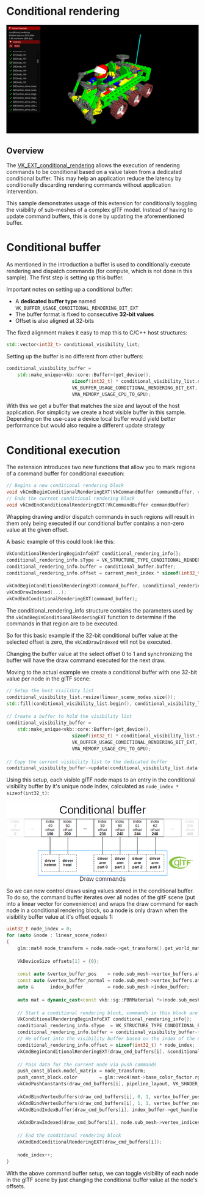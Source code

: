 <!--
- Copyright (c) 2022, Sascha Willems
-
- SPDX-License-Identifier: Apache-2.0
-
- Licensed under the Apache License, Version 2.0 the "License";
- you may not use this file except in compliance with the License.
- You may obtain a copy of the License at
-
-     http://www.apache.org/licenses/LICENSE-2.0
-
- Unless required by applicable law or agreed to in writing, software
- distributed under the License is distributed on an "AS IS" BASIS,
- WITHOUT WARRANTIES OR CONDITIONS OF ANY KIND, either express or implied.
- See the License for the specific language governing permissions and
- limitations under the License.
-
-->

# Conditional rendering

![Sample](./images/sample.png)

## Overview

The [VK_EXT_conditional_rendering](https://www.khronos.org/registry/vulkan/specs/1.3-extensions/man/html/VK_EXT_conditional_rendering.html) allows the execution of rendering commands to be conditional based on a value taken from a dedicated conditional buffer. This may help an application reduce the latency by conditionally discarding rendering commands without application intervention.

This sample demonstrates usage of this extension for conditionally toggling the visibility of sub-meshes of a complex glTF model. Instead of having to update command buffers, this is done by updating the aforementioned buffer.

# Conditional buffer

As mentioned in the introduction a buffer is used to conditionally execute rendering and dispatch commands (for compute, which is not done in this sample). The first step is setting up this buffer. 

Important notes on setting up a conditional buffer:

* A **dedicated buffer type** named `VK_BUFFER_USAGE_CONDITIONAL_RENDERING_BIT_EXT`
* The buffer format is fixed to consecutive **32-bit values**
* Offset is also aligned at 32-bits

The fixed alignment makes it easy to map this to C/C++ host structures:

```cpp
std::vector<int32_t> conditional_visibility_list;
```

Setting up the buffer is no different from other buffers:

```cpp
conditional_visibility_buffer = 
    std::make_unique<vkb::core::Buffer>(get_device(),
	                    sizeof(int32_t) * conditional_visibility_list.size(),
	                    VK_BUFFER_USAGE_CONDITIONAL_RENDERING_BIT_EXT,
	                    VMA_MEMORY_USAGE_CPU_TO_GPU);
```

 With this we get a buffer that matches the size and layout of the host application. For simplicity we create a host visible buffer in this sample. Depending on the use-case a device local buffer would yield better performance but would also require a different update strategy
 
# Conditional execution

The extension introduces two new functions that allow you to mark regions of a command buffer for conditional execution:

```cpp    
// Begins a new conditional rendering block
void vkCmdBeginConditionalRenderingEXT(VkCommandBuffer commandBuffer, const VkConditionalRenderingBeginInfoEXT* pConditionalRenderingBegin)
// Ends the current conditional rendering block
void vkCmdEndConditionalRenderingEXT(VkCommandBuffer commandBuffer)
```

Wrapping drawing and/or dispatch commands in such regions will result in them only being executed if our conditional buffer contains a non-zero value at the given offset.

A basic example of this could look like this:

```cpp    
VkConditionalRenderingBeginInfoEXT conditional_rendering_info{};
conditional_rendering_info.sType = VK_STRUCTURE_TYPE_CONDITIONAL_RENDERING_BEGIN_INFO_EXT;
conditional_rendering_info.buffer = conditional_buffer.buffer;
conditional_rendering_info.offset = current_mesh_index * sizeof(int32_t);

vkCmdBeginConditionalRenderingEXT(command_buffer, &conditional_rendering_info);
vkCmdDrawIndexed(...);
vkCmdEndConditionalRenderingEXT(command_buffer);
```

The conditional_rendering_info structure contains the parameters used by the ```vkCmdBeginConditionalRenderingEXT``` function to determine if the commands in that region are to be executed.

So for this basic example if the 32-bit conditional buffer value at the selected offset is zero, the ```vkCmdDrawIndexed``` will not be executed.

Changing the buffer value at the select offset 0 to 1 and synchronizing the buffer will have the draw command executed for the next draw.

Moving to the actual example we create a conditional buffer with one 32-bit value per node in the glTF scene:

```cpp    
// Setup the host visilibty list
conditional_visibility_list.resize(linear_scene_nodes.size());
std::fill(conditional_visibility_list.begin(), conditional_visibility_list.end(), 1);

// Create a buffer to hold the visibility list
conditional_visibility_buffer = 
    std::make_unique<vkb::core::Buffer>(get_device(),
	                    sizeof(int32_t) * conditional_visibility_list.size(),
	                    VK_BUFFER_USAGE_CONDITIONAL_RENDERING_BIT_EXT,
	                    VMA_MEMORY_USAGE_CPU_TO_GPU);

// Copy the current visibility list to the dedicated buffer
conditional_visibility_buffer->update(conditional_visibility_list.data(), sizeof(int32_t) * conditional_visibility_list.size());              
```

Using this setup, each visible glTF node maps to an entry in the conditional visibility buffer by it's unique node index, calculated as `node_index * sizeof(int32_t)`:

![Buffer mapping](./images/conditional-buffer-mapping.png)

So we can now control draws using values stored in the conditional buffer. To do so, the command buffer iterates over all nodes of the gltF scene (put into a linear vector for convenience) and wraps the draw command for each node in a conditional rendering block, so a node is only drawn when the visibility buffer value at it's offset equals 1:

```cpp    
uint32_t node_index = 0;
for (auto &node : linear_scene_nodes)
{
    glm::mat4 node_transform = node.node->get_transform().get_world_matrix();

    VkDeviceSize offsets[1] = {0};

    const auto &vertex_buffer_pos    = node.sub_mesh->vertex_buffers.at("position");
    const auto &vertex_buffer_normal = node.sub_mesh->vertex_buffers.at("normal");
    auto &      index_buffer         = node.sub_mesh->index_buffer;

    auto mat = dynamic_cast<const vkb::sg::PBRMaterial *>(node.sub_mesh->get_material());

    // Start a conditional rendering block, commands in this block are only executed if the buffer at the current position is 1 at command buffer submission time
    VkConditionalRenderingBeginInfoEXT conditional_rendering_info{};
    conditional_rendering_info.sType  = VK_STRUCTURE_TYPE_CONDITIONAL_RENDERING_BEGIN_INFO_EXT;
    conditional_rendering_info.buffer = conditional_visibility_buffer->get_handle();
    // We offset into the visibility buffer based on the index of the node to be drawn
    conditional_rendering_info.offset = sizeof(int32_t) * node_index;
    vkCmdBeginConditionalRenderingEXT(draw_cmd_buffers[i], &conditional_rendering_info);

    // Pass data for the current node via push commands
    push_const_block.model_matrix = node_transform;
    push_const_block.color        = glm::vec4(mat->base_color_factor.rgb, 1.0f);
    vkCmdPushConstants(draw_cmd_buffers[i], pipeline_layout, VK_SHADER_STAGE_VERTEX_BIT, 0, sizeof(push_const_block), &push_const_block);

    vkCmdBindVertexBuffers(draw_cmd_buffers[i], 0, 1, vertex_buffer_pos.get(), offsets);
    vkCmdBindVertexBuffers(draw_cmd_buffers[i], 1, 1, vertex_buffer_normal.get(), offsets);
    vkCmdBindIndexBuffer(draw_cmd_buffers[i], index_buffer->get_handle(), 0, node.sub_mesh->index_type);

    vkCmdDrawIndexed(draw_cmd_buffers[i], node.sub_mesh->vertex_indices, 1, 0, 0, 0);

    // End the conditional rendering block
    vkCmdEndConditionalRenderingEXT(draw_cmd_buffers[i]);

    node_index++;
}
```

With the above command buffer setup, we can toggle visibility of each node in the glTF scene by just changing the conditional buffer value at the node's offsets.